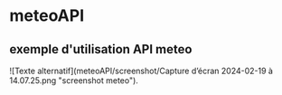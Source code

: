 # meteoAPI

## exemple d'utilisation API meteo

![Texte alternatif](meteoAPI/screenshot/Capture d’écran 2024-02-19 à 14.07.25.png "screenshot meteo").
